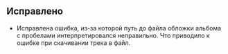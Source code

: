 ## Исправлено

- Исправлена ошибка, из-за которой путь до файла обложки альбома с пробелами интерпретировался неправильно. Что приводило к ошибке при скачивании трека в файл.
